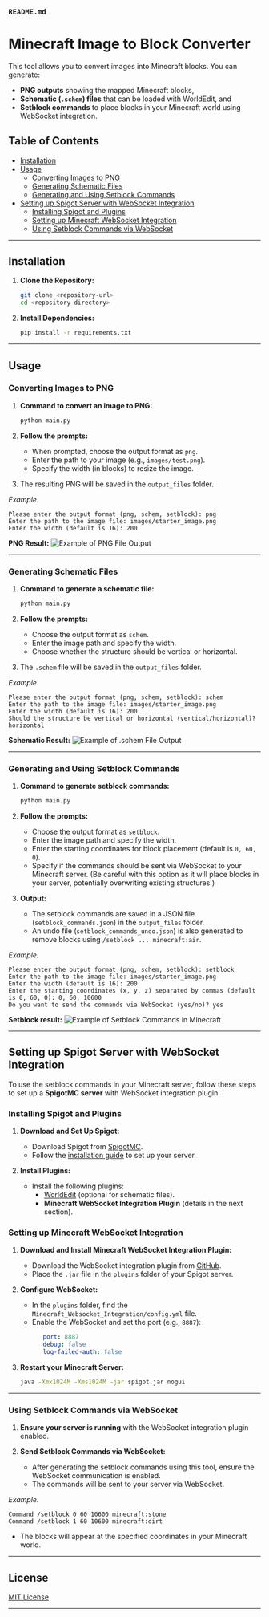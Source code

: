 ### **`README.md`**

# Minecraft Image to Block Converter

This tool allows you to convert images into Minecraft blocks. You can generate:
- **PNG outputs** showing the mapped Minecraft blocks,
- **Schematic (`.schem`) files** that can be loaded with WorldEdit, and
- **Setblock commands** to place blocks in your Minecraft world using WebSocket integration.

## **Table of Contents**
- [Installation](#installation)
- [Usage](#usage)
  - [Converting Images to PNG](#converting-images-to-png)
  - [Generating Schematic Files](#generating-schematic-files)
  - [Generating and Using Setblock Commands](#generating-and-using-setblock-commands)
- [Setting up Spigot Server with WebSocket Integration](#setting-up-spigot-server-with-websocket-integration)
  - [Installing Spigot and Plugins](#installing-spigot-and-plugins)
  - [Setting up Minecraft WebSocket Integration](#setting-up-minecraft-websocket-integration)
  - [Using Setblock Commands via WebSocket](#using-setblock-commands-via-websocket)

---

## **Installation**

1. **Clone the Repository:**
   ```bash
   git clone <repository-url>
   cd <repository-directory>
   ```

2. **Install Dependencies:**
   ```bash
   pip install -r requirements.txt
   ```

---

## **Usage**

### **Converting Images to PNG**

1. **Command to convert an image to PNG:**
   ```bash
   python main.py
   ```

2. **Follow the prompts:**
   - When prompted, choose the output format as `png`.
   - Enter the path to your image (e.g., `images/test.png`).
   - Specify the width (in blocks) to resize the image.
   
3. The resulting PNG will be saved in the `output_files` folder.

_Example:_

```plaintext
Please enter the output format (png, schem, setblock): png
Enter the path to the image file: images/starter_image.png
Enter the width (default is 16): 200
```

**PNG Result:**
![Example of PNG File Output](readme_stuff/png_result.png)

---

### **Generating Schematic Files**

1. **Command to generate a schematic file:**
   ```bash
   python main.py
   ```

2. **Follow the prompts:**
   - Choose the output format as `schem`.
   - Enter the image path and specify the width.
   - Choose whether the structure should be vertical or horizontal.
   
3. The `.schem` file will be saved in the `output_files` folder.

_Example:_

```plaintext
Please enter the output format (png, schem, setblock): schem
Enter the path to the image file: images/starter_image.png
Enter the width (default is 16): 200
Should the structure be vertical or horizontal (vertical/horizontal)? horizontal
```

**Schematic Result:**
![Example of .schem File Output](readme_stuff/schem_result.png)

---

### **Generating and Using Setblock Commands**

1. **Command to generate setblock commands:**
   ```bash
   python main.py
   ```

2. **Follow the prompts:**
   - Choose the output format as `setblock`.
   - Enter the image path and specify the width.
   - Enter the starting coordinates for block placement (default is `0, 60, 0`).
   - Specify if the commands should be sent via WebSocket to your Minecraft server.
   (Be careful with this option as it will place blocks in your server, potentially overwriting existing structures.)

3. **Output:**
   - The setblock commands are saved in a JSON file (`setblock_commands.json`) in the `output_files` folder.
   - An undo file (`setblock_commands_undo.json`) is also generated to remove blocks using `/setblock ... minecraft:air`.

_Example:_

```plaintext
Please enter the output format (png, schem, setblock): setblock
Enter the path to the image file: images/starter_image.png
Enter the width (default is 16): 200
Enter the starting coordinates (x, y, z) separated by commas (default is 0, 60, 0): 0, 60, 10600
Do you want to send the commands via WebSocket (yes/no)? yes
```

**Setblock result:**
![Example of Setblock Commands in Minecraft](readme_stuff/setblock_result.png)

---

## **Setting up Spigot Server with WebSocket Integration**

To use the setblock commands in your Minecraft server, follow these steps to set up a **SpigotMC server** with WebSocket integration plugin.

### **Installing Spigot and Plugins**

1. **Download and Set Up Spigot:**
   - Download Spigot from [SpigotMC](https://www.spigotmc.org/).
   - Follow the [installation guide](https://www.spigotmc.org/wiki/spigot-installation/) to set up your server.

2. **Install Plugins:**
   - Install the following plugins:
     - [WorldEdit](https://enginehub.org/worldedit/) (optional for schematic files).
     - **Minecraft WebSocket Integration Plugin** (details in the next section).

### **Setting up Minecraft WebSocket Integration**

1. **Download and Install Minecraft WebSocket Integration Plugin:**
   - Download the WebSocket integration plugin from [GitHub](https://github.com/KK964/Minecraft_Websocket_Intergration).
   - Place the `.jar` file in the `plugins` folder of your Spigot server.
   
2. **Configure WebSocket:**
   - In the `plugins` folder, find the `Minecraft_Websocket_Integration/config.yml` file.
   - Enable the WebSocket and set the port (e.g., `8887`):
     ```yaml
        port: 8887
        debug: false
        log-failed-auth: false
     ```

3. **Restart your Minecraft Server:**
   ```bash
   java -Xmx1024M -Xms1024M -jar spigot.jar nogui
   ```

---

### **Using Setblock Commands via WebSocket**

1. **Ensure your server is running** with the WebSocket integration plugin enabled.
   
2. **Send Setblock Commands via WebSocket:**
   - After generating the setblock commands using this tool, ensure the WebSocket communication is enabled.
   - The commands will be sent to your server via WebSocket.

_Example:_

```plaintext
Command /setblock 0 60 10600 minecraft:stone
Command /setblock 1 60 10600 minecraft:dirt
```

- The blocks will appear at the specified coordinates in your Minecraft world.

---

## **License**

[MIT License](LICENSE)

---